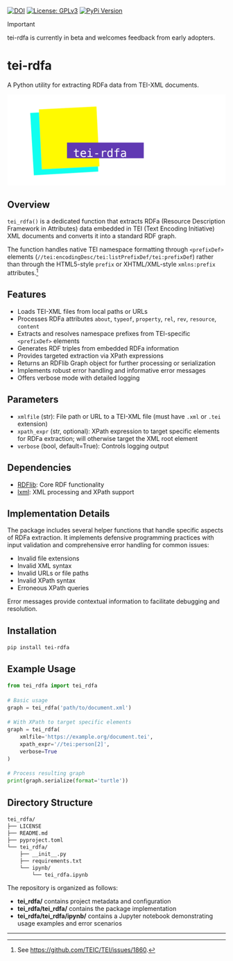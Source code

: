[![DOI](https://zenodo.org/badge/DOI/10.5281/zenodo.15234344.svg)](https://doi.org/10.5281/zenodo.15234344) [![License: GPLv3](https://img.shields.io/badge/License-GPLv3-green.svg)](https://www.gnu.org/licenses/gpl-3.0) [![PyPi Version](https://img.shields.io/pypi/v/tei-rdfa.svg)](https://pypi.python.org/pypi/tei-rdfa/)

> [!IMPORTANT]
> tei-rdfa is currently in beta and welcomes feedback from early adopters.

# tei-rdfa

A Python utility for extracting RDFa data from TEI-XML documents.

![tei-rdfa](tei-rdfa.png)

## Overview

`tei_rdfa()` is a dedicated function that extracts RDFa (Resource Description Framework in Attributes) data embedded in TEI (Text Encoding Initiative) XML documents and converts it into a standard RDF graph.

The function handles native TEI namespace formatting through `<prefixDef>` elements (`//tei:encodingDesc/tei:listPrefixDef/tei:prefixDef`) rather than through the HTML5-style `prefix` or XHTML/XML-style `xmlns:prefix` attributes.[^1]

## Features

- Loads TEI-XML files from local paths or URLs
- Processes RDFa attributes `about`, `typeof`, `property`, `rel`, `rev`, `resource`, `content`
- Extracts and resolves namespace prefixes from TEI-specific `<prefixDef>` elements
- Generates RDF triples from embedded RDFa information
- Provides targeted extraction via XPath expressions
- Returns an RDFlib Graph object for further processing or serialization
- Implements robust error handling and informative error messages
- Offers verbose mode with detailed logging

## Parameters

- `xmlfile` (str): File path or URL to a TEI-XML file (must have `.xml` or `.tei` extension)
- `xpath_expr` (str, optional): XPath expression to target specific elements for RDFa extraction; will otherwise target the XML root element
- `verbose` (bool, default=True): Controls logging output

## Dependencies

- [RDFlib](https://rdflib.readthedocs.io): Core RDF functionality
- [lxml](https://lxml.de/): XML processing and XPath support

## Implementation Details

The package includes several helper functions that handle specific aspects of RDFa extraction. It implements defensive programming practices with input validation and comprehensive error handling for common issues:

- Invalid file extensions
- Invalid XML syntax
- Invalid URLs or file paths
- Invalid XPath syntax
- Erroneous XPath queries

Error messages provide contextual information to facilitate debugging and resolution.

## Installation

```shell
pip install tei-rdfa
```

## Example Usage

```python
from tei_rdfa import tei_rdfa

# Basic usage
graph = tei_rdfa('path/to/document.xml')

# With XPath to target specific elements
graph = tei_rdfa(
    xmlfile='https://example.org/document.tei',
    xpath_expr='//tei:person[2]',
    verbose=True
)

# Process resulting graph
print(graph.serialize(format='turtle'))
```

## Directory Structure

```
tei_rdfa/
├── LICENSE
├── README.md
├── pyproject.toml
└── tei_rdfa/
    ├── __init__.py
    ├── requirements.txt
    └── ipynb/
        └── tei_rdfa.ipynb
```
The repository is organized as follows:

- **tei_rdfa/** contains project metadata and configuration
- **tei_rdfa/tei_rdfa/** contains the package implementation
- **tei_rdfa/tei_rdfa/ipynb/** contains a Jupyter notebook demonstrating usage examples and error scenarios

---
[^1]: See https://github.com/TEIC/TEI/issues/1860.
